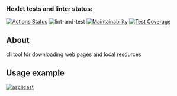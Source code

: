### Hexlet tests and linter status:
[![Actions Status](https://github.com/sscream/python-project-lvl3/workflows/hexlet-check/badge.svg)](https://github.com/sscream/python-project-lvl3/actions)
![lint-and-test](https://github.com/sscream/python-project-lvl3/workflows/lint-and-test/badge.svg)
[![Maintainability](https://api.codeclimate.com/v1/badges/e06e1e7f3c6bbf7aaab8/maintainability)](https://codeclimate.com/github/sscream/python-project-lvl3/maintainability)
[![Test Coverage](https://api.codeclimate.com/v1/badges/e06e1e7f3c6bbf7aaab8/test_coverage)](https://codeclimate.com/github/sscream/python-project-lvl3/test_coverage)

## About

cli tool for downloading web pages and local resources

## Usage example

[![asciicast](https://asciinema.org/a/EgWxZU9nEiYWmH8YJUgeCMdPc.svg)](https://asciinema.org/a/EgWxZU9nEiYWmH8YJUgeCMdPc)